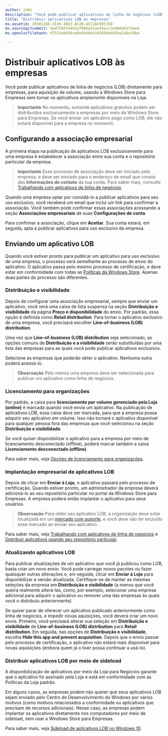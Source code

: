 ```yaml
---
author: jnHs
Description: "Você pode publicar aplicativos de linha de negócios (LOB) diretamente para empresas, para aquisição de volume, usando a Windows Store para Empresas sem tornar os aplicativos amplamente disponíveis na Loja."
title: "Distribuir aplicativos LOB às empresas"
ms.assetid: 2050126E-CE49-4DE3-AC2B-A572AC895158
ms.sourcegitcommit: 9ad7589344d2af986e52ae43acc3e48de6374ae6
ms.openlocfilehash: d7551e0456ce0e59dbbfa92690ddd5ba2ebaf8b4

---
```


# Distribuir aplicativos LOB às empresas


Você pode publicar aplicativos de linha de negócios (LOB) diretamente para empresas, para aquisição de volume, usando a Windows Store para Empresas sem tornar os aplicativos amplamente disponíveis na Loja.

> **Importante**  No momento, somente aplicativos gratuitos podem ser distribuídos exclusivamente a empresas por meio da Windows Store para Empresas. Se você enviar um aplicativo pago como LOB, ele não estará disponível para a empresa no momento. 

## Configurando a associação empresarial


A primeira etapa na publicação de aplicativos LOB exclusivamente para uma empresa é estabelecer a associação entre sua conta e o repositório particular da empresa.

> **Importante**  Esse processo de associação deve ser iniciado pela empresa, e deve ser enviado para o endereço de email que consta das **Informações de contato** da sua conta. Para saber mais, consulte [Trabalhando com aplicativos de linha de negócios](http://go.microsoft.com/fwlink/p/?LinkId=698846).

Quando uma empresa optar por convidá-lo a publicar aplicativos para seu uso exclusivo, você receberá um email que inclui um link para confirmar a associação. Você também pode confirmar essas associações acessando a seção **Associações empresariais** de suas **Configurações de conta**.

Para confirmar a associação, clique em **Aceitar**. Sua conta estará, em seguida, apta a publicar aplicativos para uso exclusivo da empresa.

## Enviando um aplicativo LOB


Quando você estiver pronto para publicar um aplicativo para uso exclusivo de uma empresa, o processo será semelhante ao processo de envio do aplicativo. O aplicativo passa pelo mesmo processo de certificação, e deve estar em conformidade com todas as [Políticas da Windows Store](https://msdn.microsoft.com/library/windows/apps/dn764944). Apenas duas partes do processo são diferentes.

### Distribuição e visibilidade

Depois de configurar uma associação empresarial, sempre que enviar um aplicativo, você verá uma caixa de lista suspensa na seção **Distribuição e visibilidade** da página **Preço e disponibilidade** do envio. Por padrão, essa opção é definida como **Retail distribution**. Para tornar o aplicativo exclusivo de uma empresa, você precisará escolher **Line-of-business (LOB) distribution**.

Uma vez que **Line-of-business (LOB) distribution** seja selecionado, as opções comuns de **Distribuição e a visibilidade** serão substituídas por uma lista das empresas para as quais você pode publicar aplicativos exclusivos.

Selecione as empresas que poderão obter o aplicativo. Nenhuma outra poderá acessá-lo.

> **Observação**  Pelo menos uma empresa deve ser selecionada para publicar um aplicativo como linha de negócios.

### Licenciamento para organizações

Por padrão, a caixa para **licenciamento por volume gerenciado pela Loja (online)** é marcada quando você envia um aplicativo. Na publicação de aplicativos LOB, essa caixa deve ser marcada, para que a empresa possa adquirir seu aplicativo em volume. Isso não tornará o aplicativo disponível para qualquer pessoa fora das empresas que você selecionou na seção **Distribuição e visibilidade**.

Se você quiser disponibilizar o aplicativo para a empresa por meio de licenciamento desconectado (offline), poderá marcar também a caixa **Licenciamento desconectado (offline)**.

Para saber mais, veja [Opções de licenciamento para organizações](organizational-licensing.md).

### Implantação empresarial de aplicativos LOB

Depois de clicar em **Enviar à Loja**, o aplicativo passará pelo processo de certificação. Quando estiver pronto, um administrador da empresa deverá adicioná-lo ao seu repositório particular no portal da Windows Store para Empresas. A empresa poderá então implantar o aplicativo para seus usuários.

> **Observação** Para obter seu aplicativo LOB, a organização deve estar localizada em um [mercado com suporte](https://technet.microsoft.com/itpro/windows/whats-new/windows-store-for-business-overview#supported-markets), e você deve não ter excluído esse mercado ao enviar seu aplicativo. 

Para saber mais, veja [Trabalhando com aplicativos de linha de negócios](http://go.microsoft.com/fwlink/p/?LinkId=698846) e [Distribuir aplicativos usando seu repositório particular](http://go.microsoft.com/fwlink/p/?LinkId=698847).

### Atualizando aplicativos LOB

Para publicar atualizações de um aplicativo que você já publicou como LOB, basta criar um novo envio. Você pode carregar novos pacotes ou fazer quaisquer outras alterações e, em seguida, clicar em **Enviar à Loja** para disponibilizar a versão atualizada. Certifique-se de manter as mesmas seleções da empresa em **Distribuição e visibilidade** (a menos que você queira realmente alterá-las, como, por exemplo, selecionar uma empresa adicional para adquirir o aplicativo ou remover uma das empresas às quais você o distribuiu anteriormente).

Se quiser parar de oferecer um aplicativo publicado anteriormente como linha de negócios, e impedir novas aquisições, você deverá criar um novo envio. Primeiro, você precisará alterar sua seleção em **Distribuição e visibilidade** de **Line-of-business (LOB) distribution** para **Retail distribution**. Em seguida, nas opções de **Distribuição e visibilidade**, escolha **Hide this app and prevent acquisition**. Depois que o envio passar pelo processo de certificação, o aplicativo não estará mais disponível para novas aquisições (embora quem já o tiver possa continuar a usá-lo).

### Distribuir aplicativos LOB por meio de sideload

A disponibilização de aplicativos por meio da Loja para Negócios garante que o aplicativo foi assinado pela Loja e está em conformidade com as Políticas da Loja padrão.

Em alguns casos, as empresas podem não querer que seus aplicativos LOB sejam enviado pelo Centro de Desenvolvimento do Windows por vários motivos (como motivos relacionados a conformidade ou aplicativos que precisam de recursos adicionais). Nesse caso, as empresas podem implantar os aplicativos diretamente nos computadores por meio de sideload, sem usar a Windows Store para Empresas.

Para saber mais, veja [Sideload de aplicativos LOB no Windows 10](http://go.microsoft.com/fwlink/p/?LinkId=623433).

 

 







<!--HONumber=Jun16_HO4-->


